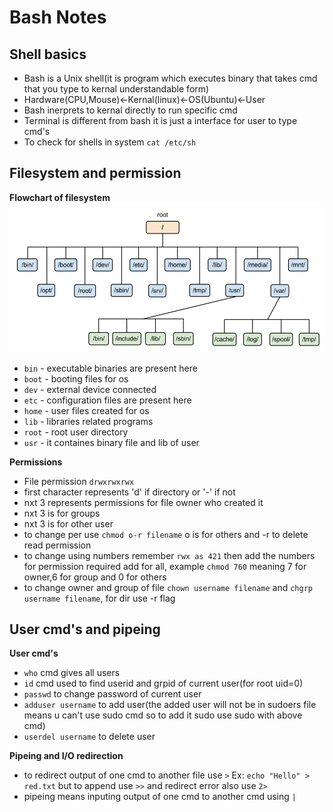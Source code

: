 # Bash Notes
## Shell basics
* Bash is a Unix shell(it is program which executes binary that takes cmd that you type to kernal understandable form)
* Hardware(CPU,Mouse)<-Kernal(linux)<-OS(Ubuntu)<-User
* Bash inerprets to kernal directly to run specific cmd
* Terminal is different from bash it is just a interface for user to type cmd's
* To check for shells in system `cat /etc/sh`

## Filesystem and permission
**Flowchart of filesystem**
![Flowchart](/Bash%20for%20beginner/images/linux-filesystem.png)
* `bin` - executable binaries are present here
* `boot` - booting files for os
* `dev` - external device connected
* `etc` - configuration files are present here
* `home` - user files created for os
* `lib` - libraries related programs
* `root` - root user directory
* `usr` - it containes binary file and lib of user

**Permissions**
* File permission `drwxrwxrwx`
* first character represents 'd' if directory or '-' if not
* nxt 3 represents permissions for file owner who created it
* nxt 3 is for groups
* nxt 3 is for other user
* to change per use `chmod o-r filename` o is for others and -r to delete read permission
* to change using numbers remember `rwx as 421` then add the  numbers for permission required add for all, example `chmod 760` meaning 7 for owner,6 for group and 0 for others
* to change owner and group of file  `chown username filename` and `chgrp username filename`, for dir use -r flag 

## User cmd's and pipeing
**User cmd's**
* `who` cmd gives all users
* `id` cmd used to find userid and grpid of current user(for root uid=0)
* `passwd` to change password of current user
* `adduser username` to add user(the added user will not be in sudoers file means u can't use sudo cmd so to add it sudo use sudo with above cmd)
* `userdel username` to delete user

**Pipeing and I/O redirection**
* to redirect output of one cmd to another file use `>` Ex: `echo "Hello" > red.txt` but to append use `>>` and redirect error also use `2>`
* pipeing means inputing output of one cmd to another cmd using `|`
